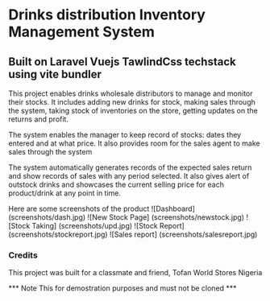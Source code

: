 # Drinks distribution Inventory Management System #
## Built on  Laravel Vuejs TawlindCss techstack  using vite bundler ##

This project enables drinks wholesale distributors to manage and monitor their stocks. It includes adding new drinks for stock, making sales through the system, taking stock of inventories on the store, getting updates on the returns and profit.

The system enables the manager to keep record of stocks: dates they entered and at what price. It also provides room for the sales agent to make sales through the system

The system automatically generates records of the expected sales return and show records of sales with any period selected. It also gives alert of outstock drinks and showcases the current selling price for each product/drink at any point in time.


Here are some screenshots of the product
![Dashboard] (screenshots/dash.jpg)
![New Stock Page] (screenshots/newstock.jpg)
![Stock Taking] (screenshots/upd.jpg)
![Stock Report] (screenshots/stockreport.jpg)
![Sales report] (screenshots/salesreport.jpg)

### Credits ###
This project was built for a classmate and friend, Tofan World Stores Nigeria

*** Note This for demostration purposes and must not be cloned ***